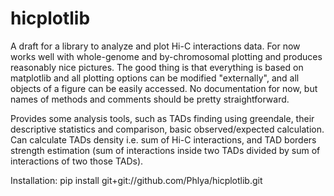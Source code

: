 hicplotlib
==========
A draft for a library to analyze and plot Hi-C interactions data. For now works well with whole-genome and by-chromosomal plotting and produces reasonably nice pictures. The good thing is that everything is based on matplotlib and all plotting options can be modified "externally", and all objects of a figure can be easily accessed. No documentation for now, but names of methods and comments should be pretty straightforward.

Provides some analysis tools, such as TADs finding using greendale, their descriptive statistics and comparison, basic observed/expected calculation. Can calculate TADs density i.e. sum of Hi-C interactions, and TAD borders strength estimation (sum of interactions inside two TADs divided by sum of interactions of two those TADs).

Installation: pip install git+git://github.com/Phlya/hicplotlib.git
